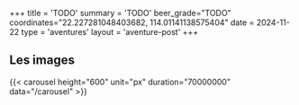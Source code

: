 +++
title = 'TODO'
summary = 'TODO'
beer_grade="TODO"
coordinates="22.227281048403682, 114.01141138575404"
date = 2024-11-22
type = 'aventures'
layout = 'aventure-post'
+++

## Les images

{{< carousel height="600" unit="px" duration="70000000" data="/carousel" >}}